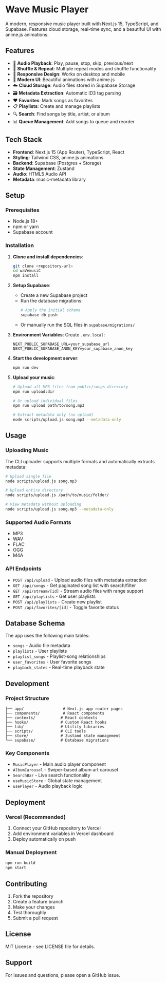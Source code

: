 # Wave Music Player

A modern, responsive music player built with Next.js 15, TypeScript, and Supabase. Features cloud storage, real-time sync, and a beautiful UI with anime.js animations.

## Features

- 🎵 **Audio Playback**: Play, pause, stop, skip, previous/next
- 🔀 **Shuffle & Repeat**: Multiple repeat modes and shuffle functionality
- 📱 **Responsive Design**: Works on desktop and mobile
- 🎨 **Modern UI**: Beautiful animations with anime.js
- ☁️ **Cloud Storage**: Audio files stored in Supabase Storage
- 🗃️ **Metadata Extraction**: Automatic ID3 tag parsing
- ❤️ **Favorites**: Mark songs as favorites
- 📋 **Playlists**: Create and manage playlists
- 🔍 **Search**: Find songs by title, artist, or album
- 📊 **Queue Management**: Add songs to queue and reorder

## Tech Stack

- **Frontend**: Next.js 15 (App Router), TypeScript, React
- **Styling**: Tailwind CSS, anime.js animations
- **Backend**: Supabase (Postgres + Storage)
- **State Management**: Zustand
- **Audio**: HTML5 Audio API
- **Metadata**: music-metadata library

## Setup

### Prerequisites

- Node.js 18+ 
- npm or yarn
- Supabase account

### Installation

1. **Clone and install dependencies**:
   ```bash
   git clone <repository-url>
   cd waVemusiC
   npm install
   ```

2. **Setup Supabase**:
   - Create a new Supabase project
   - Run the database migrations:
     ```bash
     # Apply the initial schema
     supabase db push
     ```
   - Or manually run the SQL files in `supabase/migrations/`

3. **Environment Variables**:
   Create `.env.local`:
   ```env
   NEXT_PUBLIC_SUPABASE_URL=your_supabase_url
   NEXT_PUBLIC_SUPABASE_ANON_KEY=your_supabase_anon_key
   ```

4. **Start the development server**:
   ```bash
   npm run dev
   ```

5. **Upload your music**:
   ```bash
   # Upload all MP3 files from public/songs directory
   npm run upload:dir
   
   # Or upload individual files
   npm run upload path/to/song.mp3
   
   # Extract metadata only (no upload)
   node scripts/upload.js song.mp3 --metadata-only
   ```

## Usage

### Uploading Music

The CLI uploader supports multiple formats and automatically extracts metadata:

```bash
# Upload single file
node scripts/upload.js song.mp3

# Upload entire directory
node scripts/upload.js /path/to/music/folder/

# View metadata without uploading
node scripts/upload.js song.mp3 --metadata-only
```

### Supported Audio Formats

- MP3
- WAV
- FLAC
- OGG
- M4A

### API Endpoints

- `POST /api/upload` - Upload audio files with metadata extraction
- `GET /api/songs` - Get paginated song list with search/filter
- `GET /api/stream/[id]` - Stream audio files with range support
- `GET /api/playlists` - Get user playlists
- `POST /api/playlists` - Create new playlist
- `POST /api/favorites/[id]` - Toggle favorite status

## Database Schema

The app uses the following main tables:

- `songs` - Audio file metadata
- `playlists` - User playlists
- `playlist_songs` - Playlist-song relationships
- `user_favorites` - User favorite songs
- `playback_states` - Real-time playback state

## Development

### Project Structure

```
├── app/                 # Next.js app router pages
├── components/          # React components
├── contexts/           # React contexts
├── hooks/              # Custom React hooks
├── lib/                # Utility libraries
├── scripts/            # CLI tools
├── store/              # Zustand state management
└── supabase/           # Database migrations
```

### Key Components

- `MusicPlayer` - Main audio player component
- `AlbumCarousel` - Swiper-based album art carousel
- `SearchBar` - Live search functionality
- `useMusicStore` - Global state management
- `usePlayer` - Audio playback logic

## Deployment

### Vercel (Recommended)

1. Connect your GitHub repository to Vercel
2. Add environment variables in Vercel dashboard
3. Deploy automatically on push

### Manual Deployment

```bash
npm run build
npm start
```

## Contributing

1. Fork the repository
2. Create a feature branch
3. Make your changes
4. Test thoroughly
5. Submit a pull request

## License

MIT License - see LICENSE file for details.

## Support

For issues and questions, please open a GitHub issue.